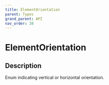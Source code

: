 ```yaml
---
title: ElementOrientation
parent: Types
grand_parent: API
nav_order: 38
---
```


# ElementOrientation

## Description

Enum indicating vertical or horizontal orientation.

